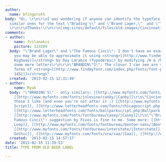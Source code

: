 ```yaml
---
author:
  name: bfingeroth
body: "Hi, \r\n\r\nI was wondering if anyone can identify the typeface(s) or know
  similar ones for the text \"Brading's\" and \"Brand Lager,\"  and \"The Famous Cinci\"?
  \r\n\r\nThanks!\r\n\r\n[img:sites/default/files/old-images/Cincinnati-Cream-Brand-Lager-Beer-Labels-Brading-Breweries-Limited_19874-1_4433.jpg]"
comments:
- author:
    name: fvilanakis
    picture: 123289
  body: "\"Brand Lager\" and \"The Famous Cinci\": I don't have an exact match but
    you may be able to approximate it using <strong>[[http://www.findmyfont.com/index.php/fonts/font-preview?fset=Typodermic&ffam=Blue%20Highway%20-%20Regular&fstyle=i&fsize=60&fid=3b7e7e678645357a77e3fe6c440e44ab&wrap=2&text=THE%20FAMOUS%20CINCI%20BRAND%20LAGER|Blue
    Highway]]</strong> by Ray Larabie (Typodermic) by modifying /H & /M and probably
    some more letters\r\n\r\n\"BRANDIN\"S\": The closer I can see are some condensed
    forms of <strong>[[http://www.findmyfont.com/index.php/fonts/font-preview?fset=Adobe&ffam=DIN%201451%20Std%20-%20Engschrift&fid=1cf07fdc01da97ba3a1410d18951d28f&fsize=60&text=BRADING'S&fit=1|DIN
    1451]]</strong>"
  created: '2013-02-15 12:31:49'
- author:
    name: Ryuk
  body: "\"BRADING'S\" - only similars: [[http://www.myfonts.com/fonts/jnlevine/inventory/|Inventory]],
    [[http://www.myfonts.com/fonts/jnlevine/canby/|Canby]]\r\n\"Cincinnati Cream\":
    those I like (and even you're not after it ;) [[http://www.myfonts.com/fonts/sudtipos/fan-script/|Fan
    Script]], [[http://www.letterheadfonts.com/fonts/chicagoscript.php|Chicago Script]],
    [[http://www.letterheadfonts.com/fonts/ballparkscript.php|Ballpark Script]], [[http://www.letterheadfonts.com/fonts/ephemera.php|Ephemera]],
    [[http://www.myfonts.com/fonts/fontbureau/casey/|Casey]]\r\n\"\"Brand Lager\"/\"The
    Famous Cinci\": suggestion by Fivos is fine to me. Some more: [[http://www.myfonts.com/fonts/nicksfonts/outer-loop-nf/|Outer
    Loop]], [[http://www.myfonts.com/fonts/fontbureau/benton-sans/|Benton Sans]],
    [[http://www.myfonts.com/fonts/fontbureau/interstate/|Interstate]], [[http://www.myfonts.com/fonts/pixymbols/highway-gothic/|Highway
    Gothic]], [[http://www.myfonts.com/fonts/urw/saa/|Saa]], [[http://www.youworkforthem.com/font/T1052/signal|Signal]]"
  created: '2013-02-15 14:57:17'
date: '2013-02-15 11:39:53'
title: TYPE FROM OLD BEER LABEL

---
```

